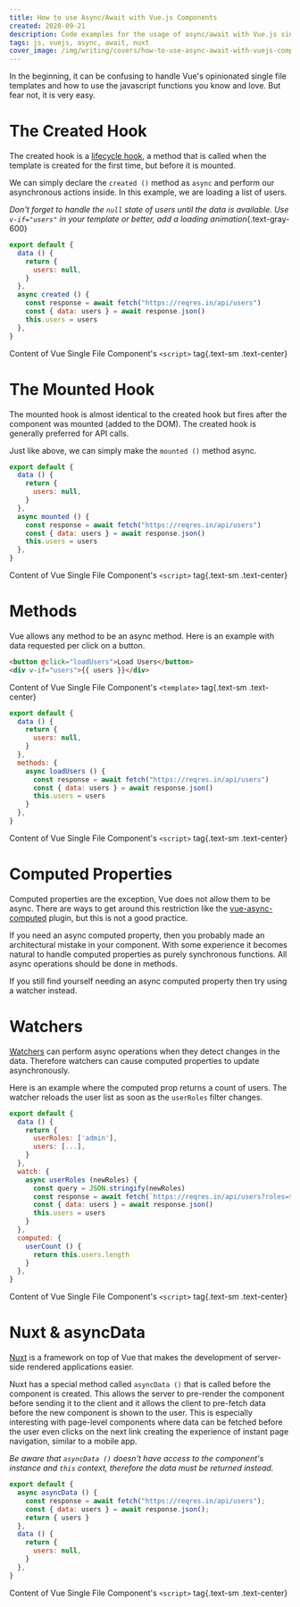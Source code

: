 ```yaml
---
title: How to use Async/Await with Vue.js Components
created: 2020-09-21
description: Code examples for the usage of async/await with Vue.js single file components
tags: js, vuejs, async, await, nuxt
cover_image: /img/writing/covers/how-to-use-async-await-with-vuejs-components.jpg
---
```


In the beginning, it can be confusing to handle Vue's opinionated single file templates and how to use the javascript functions you know and love. But fear not, it is very easy.


# The Created Hook

The created hook is a [lifecycle hook](https://vuejs.org/v2/guide/instance.html#Lifecycle-Diagram), a method that is called when the template is created for the first time, but before it is mounted.

We can simply declare the `created ()` method as `async` and perform our asynchronous actions inside. In this example, we are loading a list of users.

_Don't forget to handle the `null` state of users until the data is available. Use `v-if="users"` in your template or better, add a loading animation_{.text-gray-600}

```js
export default {
  data () {
    return {
      users: null,
    }
  },
  async created () {
    const response = await fetch("https://reqres.in/api/users")
    const { data: users } = await response.json()
    this.users = users
  },
}
```
Content of Vue Single File Component's `<script>` tag{.text-sm .text-center}


# The Mounted Hook

The mounted hook is almost identical to the created hook but fires after the component was mounted (added to the DOM). The created hook is generally preferred for API calls.

Just like above, we can simply make the `mounted ()` method async.

```js
export default {
  data () {
    return {
      users: null,
    }
  },
  async mounted () {
    const response = await fetch("https://reqres.in/api/users")
    const { data: users } = await response.json()
    this.users = users
  },
}
```
Content of Vue Single File Component's `<script>` tag{.text-sm .text-center}


# Methods

Vue allows any method to be an async method. Here is an example with data requested per click on a button.

```html
<button @click="loadUsers">Load Users</button>
<div v-if="users">{{ users }}</div>
```
Content of Vue Single File Component's `<template>` tag{.text-sm .text-center}

```js
export default {
  data () {
    return {
      users: null,
    }
  },
  methods: {
    async loadUsers () {
      const response = await fetch("https://reqres.in/api/users")
      const { data: users } = await response.json()
      this.users = users
    }
  },
}
```
Content of Vue Single File Component's `<script>` tag{.text-sm .text-center}


# Computed Properties

Computed properties are the exception, Vue does not allow them to be async. There are ways to get around this restriction like the [vue-async-computed](https://www.npmjs.com/package/vue-async-computed) plugin, but this is not a good practice.

If you need an async computed property, then you probably made an architectural mistake in your component. With some experience it becomes natural to handle computed properties as purely synchronous functions. All async operations should be done in methods.

If you still find yourself needing an async computed property then try using a watcher instead.


# Watchers

[Watchers](https://vuejs.org/v2/guide/computed.html#Watchers) can perform async operations when they detect changes in the data. Therefore watchers can cause computed properties to update asynchronously.

Here is an example where the computed prop returns a count of users. The watcher reloads the user list as soon as the `userRoles` filter changes.

```js
export default {
  data () {
    return {
      userRoles: ['admin'],
      users: [...],
    }
  },
  watch: {
    async userRoles (newRoles) {
      const query = JSON.stringify(newRoles)
      const response = await fetch(`https://reqres.in/api/users?roles=${query}`)
      const { data: users } = await response.json()
      this.users = users
    }
  },
  computed: {
    userCount () {
      return this.users.length
    }
  },
}
```
Content of Vue Single File Component's `<script>` tag{.text-sm .text-center}


# Nuxt & asyncData

[Nuxt](https://nuxtjs.org/) is a framework on top of Vue that makes the development of server-side rendered applications easier.

Nuxt has a special method called `asyncData ()` that is called before the component is created. This allows the server to pre-render the component before sending it to the client and it allows the client to pre-fetch data before the new component is shown to the user. This is especially interesting with page-level components where data can be fetched before the user even clicks on the next link creating the experience of instant page navigation, similar to a mobile app.

_Be aware that `asyncData ()` doesn't have access to the component's instance and `this` context, therefore the data must be returned instead._

```js
export default {
  async asyncData () {
    const response = await fetch("https://reqres.in/api/users");
    const { data: users } = await response.json();
    return { users }
  },
  data () {
    return {
      users: null,
    }
  },
}
```
Content of Vue Single File Component's `<script>` tag{.text-sm .text-center}
